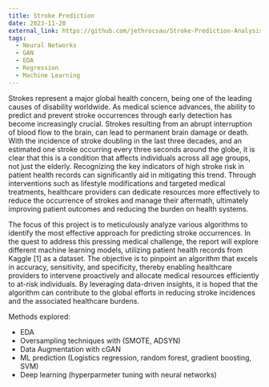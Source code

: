 ```yaml
---
title: Stroke Prediction
date: 2023-11-20
external_link: https://github.com/jethrocsau/Stroke-Prediction-Analysis
tags:
  - Neural Networks
  - GAN
  - EDA
  - Regression
  - Machine Learning
---
```

Strokes represent a major global health concern, being one of the leading causes of disability worldwide. As medical science advances, the ability to predict and prevent stroke occurrences through early detection has become increasingly crucial. Strokes resulting from an abrupt interruption of blood flow to the brain, can lead to permanent brain damage or death. With the incidence of stroke doubling in the last three decades, and an estimated one stroke occurring every three seconds around the globe, it is clear that this is a condition that affects individuals across all age groups, not just the elderly. Recognizing the key indicators of high stroke risk in patient health records can significantly aid in mitigating this trend. Through interventions such as lifestyle modifications and targeted medical treatments, healthcare providers can dedicate resources more effectively to reduce the occurrence of strokes and manage their aftermath, ultimately improving patient outcomes and reducing the burden on health systems.

The focus of this project is to meticulously analyze various algorithms to identify the most effective approach for predicting stroke occurrences. In the quest to address this pressing medical challenge, the report will explore different machine learning models, utilizing patient health records from Kaggle [1] as a dataset. The objective is to pinpoint an algorithm that excels in accuracy, sensitivity, and specificity, thereby enabling healthcare providers to intervene proactively and allocate medical resources efficiently to at-risk individuals. By leveraging data-driven insights, it is hoped that the algorithm can contribute to the global efforts in reducing stroke incidences and the associated healthcare burdens.

Methods explored:
- EDA
- Oversampling techniques with (SMOTE, ADSYN)
- Data Augmentation with cGAN
- ML prediction (Logistics regression, random forest, gradient boosting, SVM)
- Deep learning (hyperparmeter tuning with neural networks)

<!--more-->
